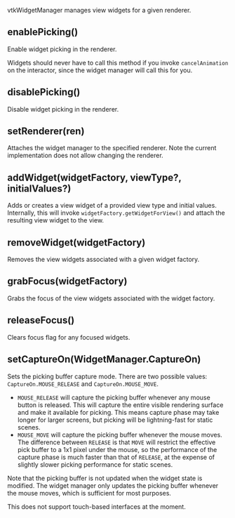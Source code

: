 vtkWidgetManager manages view widgets for a given renderer.

## enablePicking()

Enable widget picking in the renderer.

Widgets should never have to call this method if you invoke `cancelAnimation`
on the interactor, since the widget manager will call this for you.

## disablePicking()

Disable widget picking in the renderer.

## setRenderer(ren)

Attaches the widget manager to the specified renderer. Note the current
implementation does not allow changing the renderer.

## addWidget(widgetFactory, viewType?, initialValues?)

Adds or creates a view widget of a provided view type and initial values.
Internally, this will invoke `widgetFactory.getWidgetForView()` and attach the
resulting view widget to the view.

## removeWidget(widgetFactory)

Removes the view widgets associated with a given widget factory.

## grabFocus(widgetFactory)

Grabs the focus of the view widgets associated with the widget factory.

## releaseFocus()

Clears focus flag for any focused widgets.

## setCaptureOn(WidgetManager.CaptureOn)

Sets the picking buffer capture mode. There are two possible values:
`CaptureOn.MOUSE_RELEASE` and `CaptureOn.MOUSE_MOVE`.
- `MOUSE_RELEASE` will capture the picking buffer whenever any mouse button is released. This will capture the entire visible rendering surface and make it available for picking. This means capture phase may take longer for larger screens, but picking will be lightning-fast for static scenes.
- `MOUSE_MOVE` will capture the picking buffer whenever the mouse moves. The difference between `RELEASE` is that `MOVE` will restrict the effective pick buffer to a 1x1 pixel under the mouse, so the performance of the capture phase is much faster than that of `RELEASE`, at the expense of slightly slower picking performance for static scenes.

Note that the picking buffer is not updated when the widget state is modified.
The widget manager only updates the picking buffer whenever the mouse moves, which
is sufficient for most purposes.

This does not support touch-based interfaces at the moment.
